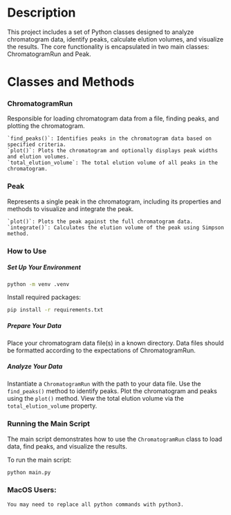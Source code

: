 # Description

This project includes a set of Python classes designed to analyze chromatogram data, identify peaks, calculate elution volumes, and visualize the results. The core functionality is encapsulated in two main classes: ChromatogramRun and Peak.

# Classes and Methods

### ChromatogramRun

Responsible for loading chromatogram data from a file, finding peaks, and plotting the chromatogram.

    `find_peaks()`: Identifies peaks in the chromatogram data based on specified criteria.
    `plot()`: Plots the chromatogram and optionally displays peak widths and elution volumes.
    `total_elution_volume`: The total elution volume of all peaks in the chromatogram.

### Peak

Represents a single peak in the chromatogram, including its properties and methods to visualize and integrate the peak.

    `plot()`: Plots the peak against the full chromatogram data.
    `integrate()`: Calculates the elution volume of the peak using Simpson method.

### How to Use

##### Set Up Your Environment

```bash
python -m venv .venv
```

Install required packages:

```bash
pip install -r requirements.txt
```

##### Prepare Your Data

Place your chromatogram data file(s) in a known directory. Data files should be formatted according to the expectations of ChromatogramRun.

##### Analyze Your Data

Instantiate a `ChromatogramRun` with the path to your data file.
Use the `find_peaks()` method to identify peaks.
Plot the chromatogram and peaks using the `plot()` method.
View the total elution volume via the `total_elution_volume` property.

### Running the Main Script

The main script demonstrates how to use the `ChromatogramRun` class to load data, find peaks, and visualize the results.

To run the main script:

```bash
python main.py
```

### MacOS Users:

    You may need to replace all python commands with python3.
